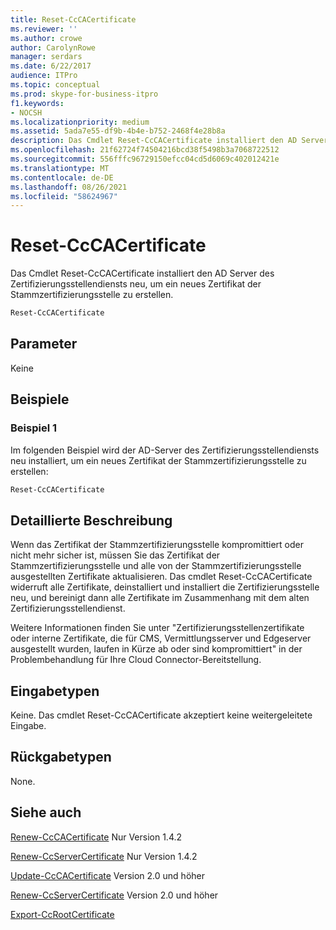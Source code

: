 ```yaml
---
title: Reset-CcCACertificate
ms.reviewer: ''
ms.author: crowe
author: CarolynRowe
manager: serdars
ms.date: 6/22/2017
audience: ITPro
ms.topic: conceptual
ms.prod: skype-for-business-itpro
f1.keywords:
- NOCSH
ms.localizationpriority: medium
ms.assetid: 5ada7e55-df9b-4b4e-b752-2468f4e28b8a
description: Das Cmdlet Reset-CcCACertificate installiert den AD Server des Zertifizierungsstellendiensts neu, um ein neues Zertifikat der Stammzertifizierungsstelle zu erstellen.
ms.openlocfilehash: 21f62724f74504216bcd38f5498b3a7068722512
ms.sourcegitcommit: 556fffc96729150efcc04cd5d6069c402012421e
ms.translationtype: MT
ms.contentlocale: de-DE
ms.lasthandoff: 08/26/2021
ms.locfileid: "58624967"
---
```

# <a name="reset-cccacertificate"></a>Reset-CcCACertificate
 
Das Cmdlet Reset-CcCACertificate installiert den AD Server des Zertifizierungsstellendiensts neu, um ein neues Zertifikat der Stammzertifizierungsstelle zu erstellen.
  
```powershell
Reset-CcCACertificate
```

## <a name="parameters"></a>Parameter

Keine
  
## <a name="examples"></a>Beispiele
<a name="Examples"> </a>

### <a name="example-1"></a>Beispiel 1

Im folgenden Beispiel wird der AD-Server des Zertifizierungsstellendiensts neu installiert, um ein neues Zertifikat der Stammzertifizierungsstelle zu erstellen:
  
```powershell
Reset-CcCACertificate
```

## <a name="detailed-description"></a>Detaillierte Beschreibung
<a name="DetailedDescription"> </a>

Wenn das Zertifikat der Stammzertifizierungsstelle kompromittiert oder nicht mehr sicher ist, müssen Sie das Zertifikat der Stammzertifizierungsstelle und alle von der Stammzertifizierungsstelle ausgestellten Zertifikate aktualisieren. Das cmdlet Reset-CcCACertificate widerruft alle Zertifikate, deinstalliert und installiert die Zertifizierungsstelle neu, und bereinigt dann alle Zertifikate im Zusammenhang mit dem alten Zertifizierungsstellendienst. 
  
Weitere Informationen finden Sie unter "Zertifizierungsstellenzertifikate oder interne Zertifikate, die für CMS, Vermittlungsserver und Edgeserver ausgestellt wurden, laufen in Kürze ab oder sind kompromittiert" in der Problembehandlung für Ihre Cloud Connector-Bereitstellung.
  
## <a name="input-types"></a>Eingabetypen
<a name="InputTypes"> </a>

Keine. Das cmdlet Reset-CcCACertificate akzeptiert keine weitergeleitete Eingabe.
  
## <a name="return-types"></a>Rückgabetypen
<a name="ReturnTypes"> </a>

None.
  
## <a name="see-also"></a>Siehe auch
<a name="ReturnTypes"> </a>

[Renew-CcCACertificate](renew-cccacertificate.md) Nur Version 1.4.2
  
[Renew-CcServerCertificate](renew-ccservercertificate.md) Nur Version 1.4.2
  
[Update-CcCACertificate](update-cccacertificate.md) Version 2.0 und höher
  
[Renew-CcServerCertificate](renew-ccservercertificate.md) Version 2.0 und höher
  
[Export-CcRootCertificate](export-ccrootcertificate.md)
  

